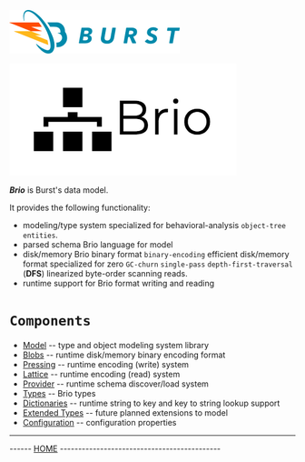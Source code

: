 ![Burst](../documentation/burst_h_small.png "")


![Brio](./doc/brio.png "")

___Brio___ is Burst's data model.

It provides the following functionality:

* modeling/type system specialized for
behavioral-analysis `object-tree` `entities`.
* parsed schema Brio language for model
* disk/memory Brio binary format `binary-encoding` efficient
disk/memory format specialized for zero `GC-churn`
`single-pass` `depth-first-traversal` (**DFS**)
linearized byte-order scanning reads.
* runtime support for Brio format writing and reading

# `Components`

* [Model](src/main/scala/org/burstsys/brio/model/readme.md) --
type and object modeling system library
* [Blobs](src/main/scala/org/burstsys/brio/blob/readme.md) --
runtime disk/memory binary encoding format
* [Pressing](src/main/scala/org/burstsys/brio/press/readme.md) --
runtime encoding (write) system
* [Lattice](src/main/scala/org/burstsys/brio/configuration/readme.md) --
runtime encoding (read) system
* [Provider](src/main/scala/org/burstsys/brio/provider/readme.md) --
runtime schema discover/load system
* [Types](src/main/scala/org/burstsys/brio/types/readme.md) --
Brio types
* [Dictionaries](src/main/scala/org/burstsys/brio/dictionary/readme.md) --
runtime string to key and key to string lookup support
* [Extended Types](src/main/scala/org/burstsys/brio/extended/readme.md) --
future planned extensions to model
* [Configuration](src/main/scala/org/burstsys/brio/configuration/readme.md) --
configuration properties

---
------ [HOME](../readme.md) --------------------------------------------
